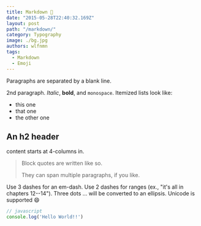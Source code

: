 ```yaml
---
title: Markdown 📝
date: "2015-05-28T22:40:32.169Z"
layout: post
path: "/markdown/"
category: Typography
image: ./bg.jpg
authors: wlfnmn
tags:
  - Markdown
  - Emoji
---
```


Paragraphs are separated by a blank line.

2nd paragraph. _Italic_, **bold**, and `monospace`. Itemized lists
look like:

<!--more-->
- this one
- that one
- the other one

## An h2 header

content starts at 4-columns in.

> Block quotes are
> written like so.
>
> They can span multiple paragraphs,
> if you like.

Use 3 dashes for an em-dash. Use 2 dashes for ranges (ex., "it's all
in chapters 12--14"). Three dots ... will be converted to an ellipsis.
Unicode is supported 😄

```js
// javascript
console.log('Hello World!!')
```
